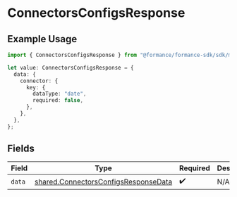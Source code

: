 # ConnectorsConfigsResponse

## Example Usage

```typescript
import { ConnectorsConfigsResponse } from "@formance/formance-sdk/sdk/models/shared";

let value: ConnectorsConfigsResponse = {
  data: {
    connector: {
      key: {
        dataType: "date",
        required: false,
      },
    },
  },
};
```

## Fields

| Field                                                                                               | Type                                                                                                | Required                                                                                            | Description                                                                                         |
| --------------------------------------------------------------------------------------------------- | --------------------------------------------------------------------------------------------------- | --------------------------------------------------------------------------------------------------- | --------------------------------------------------------------------------------------------------- |
| `data`                                                                                              | [shared.ConnectorsConfigsResponseData](../../../sdk/models/shared/connectorsconfigsresponsedata.md) | :heavy_check_mark:                                                                                  | N/A                                                                                                 |